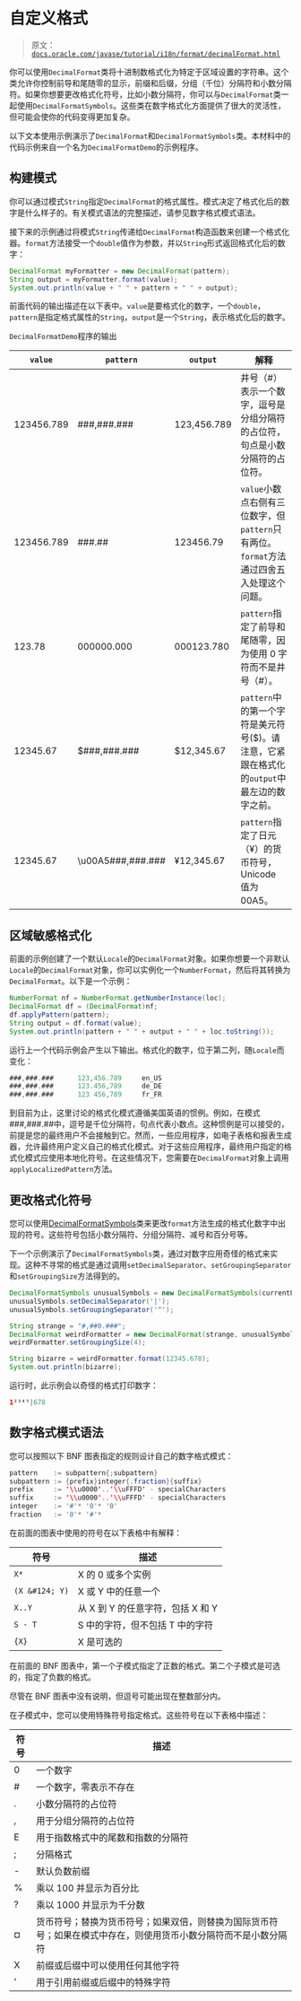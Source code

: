# 自定义格式

> 原文：[`docs.oracle.com/javase/tutorial/i18n/format/decimalFormat.html`](https://docs.oracle.com/javase/tutorial/i18n/format/decimalFormat.html)

你可以使用`DecimalFormat`类将十进制数格式化为特定于区域设置的字符串。这个类允许你控制前导和尾随零的显示，前缀和后缀，分组（千位）分隔符和小数分隔符。如果你想要更改格式化符号，比如小数分隔符，你可以与`DecimalFormat`类一起使用`DecimalFormatSymbols`。这些类在数字格式化方面提供了很大的灵活性，但可能会使你的代码变得更加复杂。

以下文本使用示例演示了`DecimalFormat`和`DecimalFormatSymbols`类。本材料中的代码示例来自一个名为`DecimalFormatDemo`的示例程序。

## 构建模式

你可以通过模式`String`指定`DecimalFormat`的格式属性。模式决定了格式化后的数字是什么样子的。有关模式语法的完整描述，请参见数字格式模式语法。

接下来的示例通过将模式`String`传递给`DecimalFormat`构造函数来创建一个格式化器。`format`方法接受一个`double`值作为参数，并以`String`形式返回格式化后的数字：

```java
DecimalFormat myFormatter = new DecimalFormat(pattern);
String output = myFormatter.format(value);
System.out.println(value + " " + pattern + " " + output);

```

前面代码的输出描述在以下表中。`value`是要格式化的数字，一个`double`，`pattern`是指定格式属性的`String`，`output`是一个`String`，表示格式化后的数字。

`DecimalFormatDemo`程序的输出

| `value` | `pattern` | `output` | 解释 |
| --- | --- | --- | --- |
| 123456.789 | ###,###.### | 123,456.789 | 井号（#）表示一个数字，逗号是分组分隔符的占位符，句点是小数分隔符的占位符。 |
| 123456.789 | ###.## | 123456.79 | `value`小数点右侧有三位数字，但`pattern`只有两位。`format`方法通过四舍五入处理这个问题。 |
| 123.78 | 000000.000 | 000123.780 | `pattern`指定了前导和尾随零，因为使用 0 字符而不是井号（#）。 |
| 12345.67 | $###,###.### | $12,345.67 | `pattern`中的第一个字符是美元符号($)。请注意，它紧跟在格式化的`output`中最左边的数字之前。 |
| 12345.67 | \u00A5###,###.### | ¥12,345.67 | `pattern`指定了日元（¥）的货币符号，Unicode 值为 00A5。 |

## 区域敏感格式化

前面的示例创建了一个默认`Locale`的`DecimalFormat`对象。如果你想要一个非默认`Locale`的`DecimalFormat`对象，你可以实例化一个`NumberFormat`，然后将其转换为`DecimalFormat`。以下是一个示例：

```java
NumberFormat nf = NumberFormat.getNumberInstance(loc);
DecimalFormat df = (DecimalFormat)nf;
df.applyPattern(pattern);
String output = df.format(value);
System.out.println(pattern + " " + output + " " + loc.toString());

```

运行上一个代码示例会产生以下输出。格式化的数字，位于第二列，随`Locale`而变化：

```java
###,###.###      123,456.789     en_US
###,###.###      123.456,789     de_DE
###,###.###      123 456,789     fr_FR

```

到目前为止，这里讨论的格式化模式遵循美国英语的惯例。例如，在模式###,###.##中，逗号是千位分隔符，句点代表小数点。这种惯例是可以接受的，前提是您的最终用户不会接触到它。然而，一些应用程序，如电子表格和报表生成器，允许最终用户定义自己的格式化模式。对于这些应用程序，最终用户指定的格式化模式应使用本地化符号。在这些情况下，您需要在`DecimalFormat`对象上调用`applyLocalizedPattern`方法。

## 更改格式化符号

您可以使用[DecimalFormatSymbols](https://docs.oracle.com/javase/8/docs/api/java/text/DecimalFormatSymbols.html)类来更改`format`方法生成的格式化数字中出现的符号。这些符号包括小数分隔符、分组分隔符、减号和百分号等。

下一个示例演示了`DecimalFormatSymbols`类，通过对数字应用奇怪的格式来实现。这种不寻常的格式是通过调用`setDecimalSeparator`、`setGroupingSeparator`和`setGroupingSize`方法得到的。

```java
DecimalFormatSymbols unusualSymbols = new DecimalFormatSymbols(currentLocale);
unusualSymbols.setDecimalSeparator('|');
unusualSymbols.setGroupingSeparator('^');

String strange = "#,##0.###";
DecimalFormat weirdFormatter = new DecimalFormat(strange, unusualSymbols);
weirdFormatter.setGroupingSize(4);

String bizarre = weirdFormatter.format(12345.678);
System.out.println(bizarre);

```

运行时，此示例会以奇怪的格式打印数字：

```java
1²³⁴⁵|678

```

## 数字格式模式语法

您可以按照以下 BNF 图表指定的规则设计自己的数字格式模式：

```java
pattern    := subpattern{;subpattern}
subpattern := {prefix}integer{.fraction}{suffix}
prefix     := '\\u0000'..'\\uFFFD' - specialCharacters
suffix     := '\\u0000'..'\\uFFFD' - specialCharacters
integer    := '#'* '0'* '0'
fraction   := '0'* '#'*

```

在前面的图表中使用的符号在以下表格中有解释：

| 符号 | 描述 |
| --- | --- |
| `X*` | X 的 0 或多个实例 |
| `(X &#124; Y)` | X 或 Y 中的任意一个 |
| `X..Y` | 从 X 到 Y 的任意字符，包括 X 和 Y |
| `S - T` | S 中的字符，但不包括 T 中的字符 |
| `{X}` | X 是可选的 |

在前面的 BNF 图表中，第一个子模式指定了正数的格式。第二个子模式是可选的，指定了负数的格式。

尽管在 BNF 图表中没有说明，但逗号可能出现在整数部分内。

在子模式中，您可以使用特殊符号指定格式。这些符号在以下表格中描述：

| 符号 | 描述 |
| --- | --- |
| 0 | 一个数字 |
| # | 一个数字，零表示不存在 |
| . | 小数分隔符的占位符 |
| , | 用于分组分隔符的占位符 |
| E | 用于指数格式中的尾数和指数的分隔符 |
| ; | 分隔格式 |
| - | 默认负数前缀 |
| % | 乘以 100 并显示为百分比 |
| ? | 乘以 1000 并显示为千分数 |
| ¤ | 货币符号；替换为货币符号；如果双倍，则替换为国际货币符号；如果在模式中存在，则使用货币小数分隔符而不是小数分隔符 |
| X | 前缀或后缀中可以使用任何其他字符 |
| ' | 用于引用前缀或后缀中的特殊字符 |
